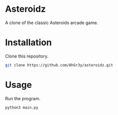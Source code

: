 # Asteroidz
A clone of the classic Asteroids arcade game.

# Installation
Clone this repository.
```bash
git clone https://github.com/AhGr3y/asteroidz.git
```

# Usage
Run the program.
```bash
python3 main.py
```
